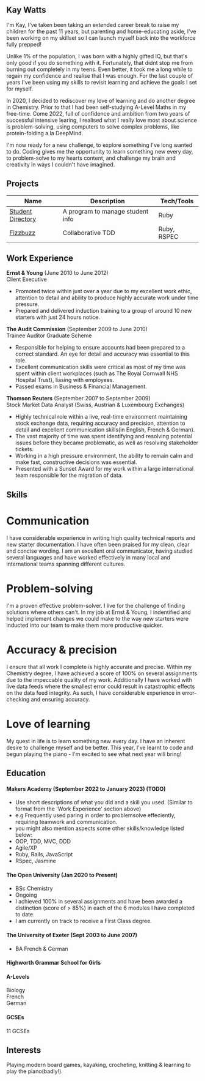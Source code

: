 ## Kay Watts

I'm Kay, I've taken been taking an extended career break to raise my children for the past 11 years, but parenting and home-educating aside, I've been working on my skillset so I can launch myself back into the workforce fully prepped!

Unlike 1% of the population, I was born with a highly gifted IQ, but that's only good if you do something with it. Fortunately, that didnt stop me from burning out completely in my teens. Even better, it took me a long while to regain my confidence and realise that I was enough. For the last couple of years I've been using my skills to revisit learning and achieve the goals I set for myself. 

In 2020, I decided to rediscover my love of learning and do another degree in Chemistry. Prior to that I had been self-studying A-Level Maths in my free-time. Come 2022, full of confidence and ambition from two years of successful intensive learing, I realised what I really love most about science is problem-solving, using computers to solve complex problems, like protein-folding a la DeepMind.

I'm now ready for a new challenge, to explore something I've long wanted to do. Coding gives me the opportunity to learn something new every day, to problem-solve to my hearts content, and challenge my brain and creativity in ways I couldn't have imagined. 

## Projects

| Name | Description | Tech/Tools |
| ---| --- | --- |
| [Student Directory](https://github.com/kwatts949/student-directory) | A program to manage student info | Ruby |
| [Fizzbuzz](https://github.com/lwly-jpg/fizzbuzz) | Collaborative TDD | Ruby, RSPEC |

## Work Experience

**Ernst & Young** (June 2010 to June 2012)  
Client Executive

- Promoted twice within just over a year due to my excellent work ethic, attention to detail and ability to produce highly accurate work under time pressure.
- Prepared and delivered induction training to a group of around 10 new starters with just 24 hours notice.

**The Audit Commission** (September 2009 to June 2010)  
Trainee Auditor Graduate Scheme

- Responsible for helping to ensure accounts had been prepared to a correct standard. An eye for detail and accuracy was essential to this role.
- Excellent communication skills were critical as most of my time was spent within client workplaces (such as The Royal Cornwall NHS Hospital Trust), liasing with employees.
- Passed exams in Business & Financial Management.

**Thomson Reuters** (September 2007 to September 2009)  
Stock Market Data Analyst (Swiss, Austrian & Luxembourg Exchanges)

- Highly technical role within a live, real-time environment maintaining stock exchange data, requiring accuracy and precision, attention to detail and excellent communication skills(in English, French & German). 
- The vast majority of time was spent identifying and resolving potential issues before they became problematic, as well as resolving stakeholder tickets.
- Working in a high pressure environment, the ability to remain calm and make fast, constructive decisions was essential.
- Presented with a Sunset Award for my work within a large international team responsible for the migration of data.  

## Skills
# Communication

I have considerable experience in writing high quality technical reports and new starter documentation. I have often been praised for my clean, clear and concise wording. I am an excellent oral communicator, having studied several languages and have worked effectively in many local and international teams spanning different cultures.

# Problem-solving

I'm a proven effective problem-solver. I live for the challenge of finding solutions where others can't. In my job at Ernst & Young, I indentified and helped implement changes we could make to the way new starters were inducted into our team to make them more productive quicker.

# Accuracy & precision

I ensure that all work I complete is highly accurate and precise. Within my Chemistry degree, I have achieved a score of 100% on several assignments due to the impeccable quality of my work. Additionally I have worked with live data feeds where the smallest error could result in catastrophic effects on the data feed integrity. As such, I have considerable experience in error-checking and ensuring accuracy.

# Love of learning
My quest in life is to learn something new every day. I have an inherent desire to challenge myself and be better. This year, I've learnt to code and begun playing the piano - I'm excited to see what next year will bring!

## Education

#### Makers Academy (September 2022 to January 2023) (TODO)
- Use short descriptions of what you did and a skill you used. (Similar to format from the 'Work Experience' section above)
- e.g Frequently used paring in order to problemsolve effeciently, requiring teamwork and communication.
- you might also mention aspects some other skills/knowledge listed below: 
- OOP, TDD, MVC, DDD
- Agile/XP
- Ruby, Rails, JavaScript
- RSpec, Jasmine

#### The Open University (Jan 2020 to Present)

- BSc Chemistry
- Ongoing
- I achieved 100% in several assignments and have been awarded a distinction (score of > 85%) in each of the 6 modules I have completed to date.
- I am currently on track to receive a First Class degree.

#### The University of Exeter (Sept 2003 to June 2007)

- BA French & German

#### Highworth Grammar School for Girls

#### A-Levels

Biology<br>
French<br>
German

#### GCSEs

11 GCSEs

## Interests

Playing modern board games, kayaking, crocheting, knitting & learning to play the piano(badly!).
